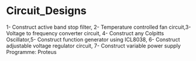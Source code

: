 # Circuit_Designs
1- Construct active band stop filter, 2- Temperature controlled fan circuit,3-Voltage to frequency converter circuit,  4- Construct any Colpitts Oscillator,5- Construct function generator using ICL8038, 6- Construct adjustable voltage regulator circuit, 7- Construct variable power supply
Programme: Proteus
